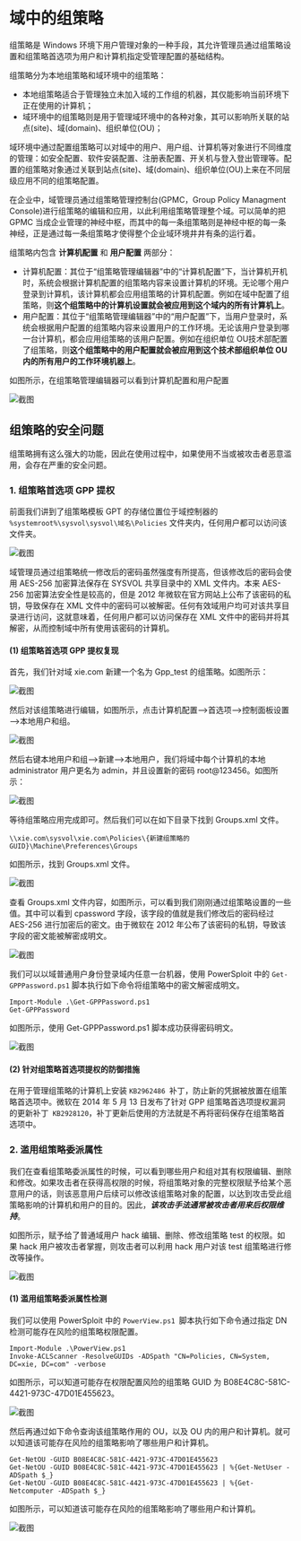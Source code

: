 # 域中的组策略

组策略是 Windows 环境下用户管理对象的一种手段，其允许管理员通过组策略设置和组策略首选项为用户和计算机指定受管理配置的基础结构。

组策略分为本地组策略和域环境中的组策略：

-  本地组策略适合于管理独立未加入域的工作组的机器，其仅能影响当前环境下正在使用的计算机；
-  域环境中的组策略则是用于管理域环境中的各种对象，其可以影响所关联的站点(site)、域(domain)、组织单位(OU)；

域环境中通过配置组策略可以对域中的用户、用户组、计算机等对象进行不同维度的管理：如安全配置、软件安装配置、注册表配置、开关机与登入登出管理等。配置的组策略对象通过关联到站点(site)、域(domain)、组织单位(OU)上来在不同层级应用不同的组策略配置。

在企业中，域管理员通过组策略管理控制台(GPMC，Group Policy Managment Console)进行组策略的编辑和应用，以此利用组策略管理整个域。可以简单的把GPMC 当成企业管理的神经中枢，而其中的每一条组策略则是神经中枢的每一条神经，正是通过每一条组策略才使得整个企业域环境井井有条的运行着。

组策略内包含 **计算机配置** 和 **用户配置** 两部分：

- 计算机配置：其位于“组策略管理编辑器”中的“计算机配置”下，当计算机开机时，系统会根据计算机配置的组策略内容来设置计算机的环境。无论哪个用户登录到计算机，该计算机都会应用组策略的计算机配置。例如在域中配置了组策略，则**这个组策略中的计算机设置就会被应用到这个域内的所有计算机上**。
- 用户配置：其位于“组策略管理编辑器”中的“用户配置”下，当用户登录时，系统会根据用户配置的组策略内容来设置用户的工作环境。无论该用户登录到哪一台计算机，都会应用组策略的该用户配置。例如在组织单位 OU技术部配置了组策略，则**这个组策略中的用户配置就会被应用到这个技术部组织单位 OU 内的所有用户的工作环境机器上**。

如图所示，在组策略管理编辑器可以看到计算机配置和用户配置

![截图](67a1338fbc22eda9dffff995909d808c.png)

## 组策略的安全问题

组策略拥有这么强大的功能，因此在使用过程中，如果使用不当或被攻击者恶意滥用，会存在严重的安全问题。

### 1. 组策略首选项 GPP 提权

前面我们讲到了组策略模板 GPT 的存储位置位于域控制器的 `%systemroot%\sysvol\sysvol\域名\Policies` 文件夹内，任何用户都可以访问该文件夹。

![截图](9faa584e84a08703c7da96ad4848248c.png)

域管理员通过组策略统一修改后的密码虽然强度有所提高，但该修改后的密码会使用 AES-256 加密算法保存在 SYSVOL 共享目录中的 XML 文件内。本来 AES-256 加密算法安全性是较高的，但是 2012 年微软在官方网站上公布了该密码的私钥，导致保存在 XML 文件中的密码可以被解密。任何有效域用户均可对该共享目录进行访问，这就意味着，任何用户都可以访问保存在 XML 文件中的密码并将其解密，从而控制域中所有使用该密码的计算机。

#### (1) 组策略首选项 GPP 提权复现

首先，我们针对域 xie.com 新建一个名为 Gpp_test 的组策略。如图所示：

![截图](c3227c29f0c7d55c32da241f689fcbf2.png)

然后对该组策略进行编辑，如图所示，点击计算机配置——>首选项——>控制面板设置——>本地用户和组。

![截图](6465ff5a3806576f035ec24e0affc015.png)

然后右键本地用户和组——>新建——>本地用户，我们将域中每个计算机的本地administrator 用户更名为 admin，并且设置新的密码 root@123456。如图所示：

![截图](4f7e337f59e74cb210fb2788baec3e14.png)

等待组策略应用完成即可。然后我们可以在如下目录下找到 Groups.xml 文件。

```
\\xie.com\sysvol\xie.com\Policies\{新建组策略的 GUID}\Machine\Preferences\Groups
```

如图所示，找到 Groups.xml 文件。

![截图](48d07e8110f1fb3146a23c10421811d0.png)

查看 Groups.xml 文件内容，如图所示，可以看到我们刚刚通过组策略设置的一些值。其中可以看到 cpassword 字段，该字段的值就是我们修改后的密码经过AES-256 进行加密后的密文。由于微软在 2012 年公布了该密码的私钥，导致该字段的密文能被解密成明文。

![截图](c3144f02cf39b73307c87d22f0f0a8e6.png)

我们可以以域普通用户身份登录域内任意一台机器，使用 PowerSploit 中的 `Get- GPPPassword.ps1` 脚本执行如下命令将组策略中的密文解密成明文。

```
Import-Module .\Get-GPPPassword.ps1
Get-GPPPassword
```

如图所示，使用 Get-GPPPassword.ps1 脚本成功获得密码明文。

![截图](43653b6ef1e8fcbcf186f51a0cdaac7a.png)

#### (2) 针对组策略首选项提权的防御措施

在用于管理组策略的计算机上安装 `KB2962486 `补丁，防止新的凭据被放置在组策略首选项中。微软在 2014 年 5 月 13 日发布了针对 GPP 组策略首选项提权漏洞的更新补丁` KB2928120`，补丁更新后使用的方法就是不再将密码保存在组策略首选项中。

### 2. 滥用组策略委派属性

我们在查看组策略委派属性的时候，可以看到哪些用户和组对其有权限编辑、删除和修改。如果攻击者在获得高权限的时候，将组策略对象的完整权限赋予给某个恶意用户的话，则该恶意用户后续可以修改该组策略对象的配置，以达到攻击受此组策略影响的计算机和用户的目的。因此，***该攻击手法通常被攻击者用来后权限维持***。

如图所示，赋予给了普通域用户 hack 编辑、删除、修改组策略 test 的权限。如果 hack 用户被攻击者掌握，则攻击者可以利用 hack 用户对该 test 组策略进行修改等操作。

![截图](df7d021dd3aad5f43912fb56c3d0913b.png)

#### (1) 滥用组策略委派属性检测

我们可以使用 PowerSploit 中的 `PowerView.ps1 `脚本执行如下命令通过指定 DN检测可能存在风险的组策略权限配置。

```
Import-Module .\PowerView.ps1
Invoke-ACLScanner -ResolveGUIDs -ADSpath "CN=Policies, CN=System, DC=xie, DC=com" -verbose
```

如图所示，可以知道可能存在权限配置风险的组策略 GUID 为 B08E4C8C-581C-4421-973C-47D01E455623。

![截图](093785871d885abb70203841e515120d.png)

然后再通过如下命令查询该组策略作用的 OU，以及 OU 内的用户和计算机。就可以知道该可能存在风险的组策略影响了哪些用户和计算机。

```
Get-NetOU -GUID B08E4C8C-581C-4421-973C-47D01E455623
Get-NetOU -GUID B08E4C8C-581C-4421-973C-47D01E455623 | %{Get-NetUser -ADSpath $_}
Get-NetOU -GUID B08E4C8C-581C-4421-973C-47D01E455623 | %{Get-Netcomputer -ADSpath $_}
```

如图所示，可以知道该可能存在风险的组策略影响了哪些用户和计算机。

![截图](ee3383396329996161004c4d35344376.png)